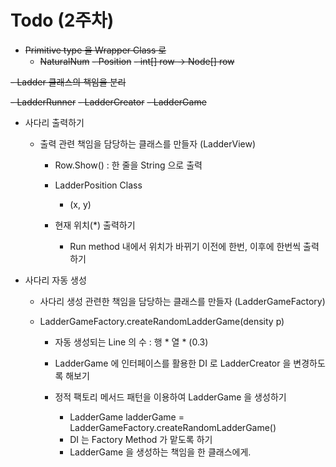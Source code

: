 # Todo (2주차)

- ~~Primitive type 을 Wrapper Class 로~~
  - ~~NaturalNum~~
  ~~- Position~~
  ~~- int[] row -> Node[] row~~

~~- Ladder 클래스의 책임을 분리~~

  ~~- LadderRunner~~
  ~~- LadderCreator~~
  ~~- LadderGame~~

- 사다리 출력하기

  - 출력 관련 책임을 담당하는 클래스를 만들자 (LadderView)
  
      - Row.Show()
      : 한 줄을 String 으로 출력

      - LadderPosition Class
        - (x, y)
      - 현재 위치(*) 출력하기
        - Run method 내에서 위치가 바뀌기 이전에 한번, 이후에 한번씩 출력하기


- 사다리 자동 생성

  - 사다리 생성 관련한 책임을 담당하는 클래스를 만들자 (LadderGameFactory)
  - LadderGameFactory.createRandomLadderGame(density p)

    - 자동 생성되는 Line 의 수 : 행 * 열 * (0.3)
    - LadderGame 에 인터페이스를 활용한 DI 로 LadderCreator 을 변경하도록 해보기
    - 정적 팩토리 메서드 패턴을 이용하여 LadderGame 을 생성하기

      - LadderGame ladderGame = LadderGameFactory.createRandomLadderGame()
      - DI 는 Factory Method 가 맡도록 하기
      - LadderGame 을 생성하는 책임을 한 클래스에게.
  